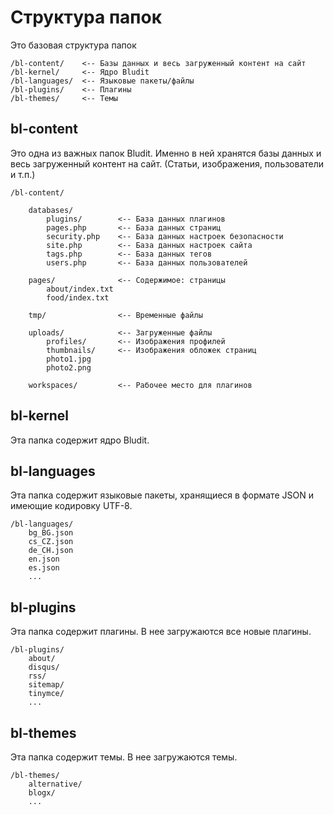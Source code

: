 # Структура папок
<!-- position: 2 -->

Это базовая структура папок
```
/bl-content/	<-- Базы данных и весь загруженный контент на сайт
/bl-kernel/		<-- Ядро Bludit
/bl-languages/	<-- Языковые пакеты/файлы
/bl-plugins/	<-- Плагины
/bl-themes/		<-- Темы
```

## bl-content
Это одна из важных папок Bludit. Именно в ней хранятся базы данных и весь загруженный контент на сайт. (Статьи, изображения, пользователи и т.п.)
```
/bl-content/

	databases/
		plugins/		<-- База данных плагинов
		pages.php		<-- База данных страниц
		security.php	<-- База данных настроек безопасности
		site.php		<-- База данных настроек сайта
		tags.php		<-- База данных тегов
		users.php		<-- База данных пользователей

	pages/				<-- Содержимое: страницы
		about/index.txt
		food/index.txt

	tmp/				<-- Временные файлы

	uploads/			<-- Загруженные файлы
		profiles/		<-- Изображения профилей
		thumbnails/		<-- Изображения обложек страниц
		photo1.jpg
		photo2.png

	workspaces/			<-- Рабочее место для плагинов
```

## bl-kernel
Эта папка содержит ядро Bludit.

## bl-languages
Эта папка содержит языковые пакеты, хранящиеся в формате JSON и имеющие кодировку UTF-8.

```
/bl-languages/
	bg_BG.json
	cs_CZ.json
	de_CH.json
	en.json
	es.json
	...
```

## bl-plugins
Эта папка содержит плагины. В нее загружаются все новые плагины.

```
/bl-plugins/
	about/
	disqus/
	rss/
	sitemap/
	tinymce/
	...
```

## bl-themes
Эта папка содержит темы. В нее загружаются темы.

```
/bl-themes/
	alternative/
	blogx/
	...
```
